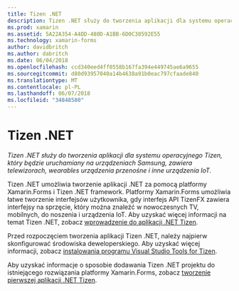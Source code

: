 ```yaml
---
title: Tizen .NET
description: Tizen .NET służy do tworzenia aplikacji dla systemu operacyjnego Tizen, który będzie uruchamiany na urządzeniach Samsung, zawiera telewizorach, wearables urządzenia przenośne i inne urządzenia IoT.
ms.prod: xamarin
ms.assetid: 5A22A354-A4DD-480D-A1BB-6D0C38592E55
ms.technology: xamarin-forms
author: davidbritch
ms.author: dabritch
ms.date: 06/04/2018
ms.openlocfilehash: ccd340eed4ff0558b167fa394e449745ae6a9655
ms.sourcegitcommit: d80d93957040a14b4638a91b0eac797cfaade840
ms.translationtype: MT
ms.contentlocale: pl-PL
ms.lasthandoff: 06/07/2018
ms.locfileid: "34848580"
---
```

# <a name="tizen-net"></a>Tizen .NET

_Tizen .NET służy do tworzenia aplikacji dla systemu operacyjnego Tizen, który będzie uruchamiany na urządzeniach Samsung, zawiera telewizorach, wearables urządzenia przenośne i inne urządzenia IoT._

Tizen .NET umożliwia tworzenie aplikacji .NET za pomocą platformy Xamarin.Forms i Tizen .NET framework. Platformy Xamarin.Forms umożliwia łatwe tworzenie interfejsów użytkownika, gdy interfejs API TizenFX zawiera interfejsy na sprzęcie, który można znaleźć w nowoczesnych TV, mobilnych, do noszenia i urządzenia IoT. Aby uzyskać więcej informacji na temat Tizen .NET, zobacz [wprowadzenie do aplikacji .NET Tizen](https://developer.tizen.org/development/training/.net-application).

Przed rozpoczęciem tworzenia aplikacji Tizen .NET, należy najpierw skonfigurować środowiska deweloperskiego. Aby uzyskać więcej informacji, zobacz [instalowania programu Visual Studio Tools for Tizen](https://developer.tizen.org/development/visual-studio-tools-tizen/installing-visual-studio-tools-tizen).

Aby uzyskać informacje o sposobie dodawania Tizen .NET projektu do istniejącego rozwiązania platformy Xamarin.Forms, zobacz [tworzenie pierwszej aplikacji .NET Tizen](https://developer.tizen.org/development/training/.net-application/creating-your-first-tizen-.net-application).
